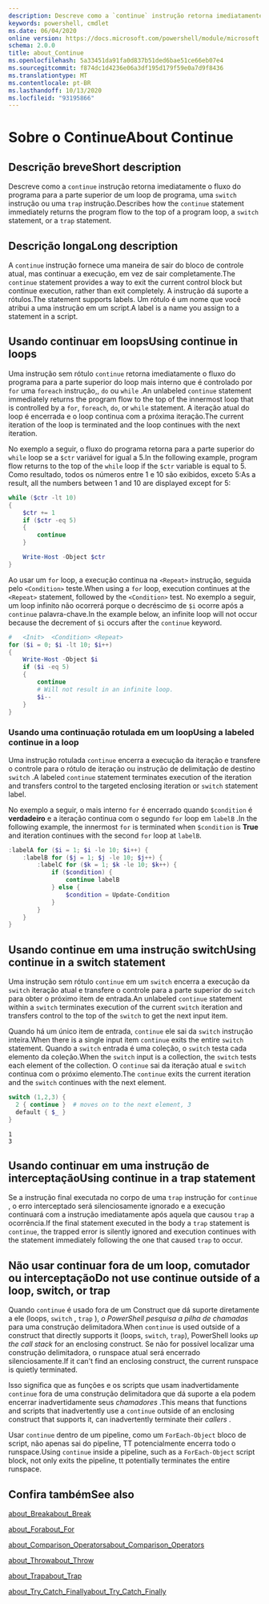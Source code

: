 ```yaml
---
description: Descreve como a `continue` instrução retorna imediatamente o fluxo do programa para a parte superior de um loop de programa, uma `switch` instrução ou uma `trap` instrução.
keywords: powershell, cmdlet
ms.date: 06/04/2020
online version: https://docs.microsoft.com/powershell/module/microsoft.powershell.core/about/about_continue?view=powershell-7.1&WT.mc_id=ps-gethelp
schema: 2.0.0
title: about_Continue
ms.openlocfilehash: 5a33451da91fa0d837b51ded6bae51ce66eb07e4
ms.sourcegitcommit: f874dc1d4236e06a3df195d179f59e0a7d9f8436
ms.translationtype: MT
ms.contentlocale: pt-BR
ms.lasthandoff: 10/13/2020
ms.locfileid: "93195866"
---
```

# <a name="about-continue"></a><span data-ttu-id="2302e-104">Sobre o Continue</span><span class="sxs-lookup"><span data-stu-id="2302e-104">About Continue</span></span>

## <a name="short-description"></a><span data-ttu-id="2302e-105">Descrição breve</span><span class="sxs-lookup"><span data-stu-id="2302e-105">Short description</span></span>

<span data-ttu-id="2302e-106">Descreve como a `continue` instrução retorna imediatamente o fluxo do programa para a parte superior de um loop de programa, uma `switch` instrução ou uma `trap` instrução.</span><span class="sxs-lookup"><span data-stu-id="2302e-106">Describes how the `continue` statement immediately returns the program flow to the top of a program loop, a `switch` statement, or a `trap` statement.</span></span>

## <a name="long-description"></a><span data-ttu-id="2302e-107">Descrição longa</span><span class="sxs-lookup"><span data-stu-id="2302e-107">Long description</span></span>

<span data-ttu-id="2302e-108">A `continue` instrução fornece uma maneira de sair do bloco de controle atual, mas continuar a execução, em vez de sair completamente.</span><span class="sxs-lookup"><span data-stu-id="2302e-108">The `continue` statement provides a way to exit the current control block but continue execution, rather than exit completely.</span></span> <span data-ttu-id="2302e-109">A instrução dá suporte a rótulos.</span><span class="sxs-lookup"><span data-stu-id="2302e-109">The statement supports labels.</span></span>
<span data-ttu-id="2302e-110">Um rótulo é um nome que você atribui a uma instrução em um script.</span><span class="sxs-lookup"><span data-stu-id="2302e-110">A label is a name you assign to a statement in a script.</span></span>

## <a name="using-continue-in-loops"></a><span data-ttu-id="2302e-111">Usando continuar em loops</span><span class="sxs-lookup"><span data-stu-id="2302e-111">Using continue in loops</span></span>

<span data-ttu-id="2302e-112">Uma instrução sem rótulo `continue` retorna imediatamente o fluxo do programa para a parte superior do loop mais interno que é controlado por `for` uma `foreach` instrução,, `do` ou `while` .</span><span class="sxs-lookup"><span data-stu-id="2302e-112">An unlabeled `continue` statement immediately returns the program flow to the top of the innermost loop that is controlled by a `for`, `foreach`, `do`, or `while` statement.</span></span> <span data-ttu-id="2302e-113">A iteração atual do loop é encerrada e o loop continua com a próxima iteração.</span><span class="sxs-lookup"><span data-stu-id="2302e-113">The current iteration of the loop is terminated and the loop continues with the next iteration.</span></span>

<span data-ttu-id="2302e-114">No exemplo a seguir, o fluxo do programa retorna para a parte superior do `while` loop se a `$ctr` variável for igual a 5.</span><span class="sxs-lookup"><span data-stu-id="2302e-114">In the following example, program flow returns to the top of the `while` loop if the `$ctr` variable is equal to 5.</span></span> <span data-ttu-id="2302e-115">Como resultado, todos os números entre 1 e 10 são exibidos, exceto 5:</span><span class="sxs-lookup"><span data-stu-id="2302e-115">As a result, all the numbers between 1 and 10 are displayed except for 5:</span></span>

```powershell
while ($ctr -lt 10)
{
    $ctr += 1
    if ($ctr -eq 5)
    {
        continue
    }

    Write-Host -Object $ctr
}
```

<span data-ttu-id="2302e-116">Ao usar um `for` loop, a execução continua na `<Repeat>` instrução, seguida pelo `<Condition>` teste.</span><span class="sxs-lookup"><span data-stu-id="2302e-116">When using a `for` loop, execution continues at the `<Repeat>` statement, followed by the `<Condition>` test.</span></span> <span data-ttu-id="2302e-117">No exemplo a seguir, um loop infinito não ocorrerá porque o decréscimo de `$i` ocorre após a `continue` palavra-chave.</span><span class="sxs-lookup"><span data-stu-id="2302e-117">In the example below, an infinite loop will not occur because the decrement of `$i` occurs after the `continue` keyword.</span></span>

```powershell
#   <Init>  <Condition> <Repeat>
for ($i = 0; $i -lt 10; $i++)
{
    Write-Host -Object $i
    if ($i -eq 5)
    {
        continue
        # Will not result in an infinite loop.
        $i--
    }
}
```

### <a name="using-a-labeled-continue-in-a-loop"></a><span data-ttu-id="2302e-118">Usando uma continuação rotulada em um loop</span><span class="sxs-lookup"><span data-stu-id="2302e-118">Using a labeled continue in a loop</span></span>

<span data-ttu-id="2302e-119">Uma instrução rotulada `continue` encerra a execução da iteração e transfere o controle para o rótulo de iteração ou instrução de delimitação de destino `switch` .</span><span class="sxs-lookup"><span data-stu-id="2302e-119">A labeled `continue` statement terminates execution of the iteration and transfers control to the targeted enclosing iteration or `switch` statement label.</span></span>

<span data-ttu-id="2302e-120">No exemplo a seguir, o mais interno `for` é encerrado quando `$condition` é **verdadeiro** e a iteração continua com o segundo `for` loop em `labelB` .</span><span class="sxs-lookup"><span data-stu-id="2302e-120">In the following example, the innermost `for` is terminated when `$condition` is **True** and iteration continues with the second `for` loop at `labelB`.</span></span>

```powershell
:labelA for ($i = 1; $i -le 10; $i++) {
    :labelB for ($j = 1; $j -le 10; $j++) {
        :labelC for ($k = 1; $k -le 10; $k++) {
            if ($condition) {
                continue labelB
            } else {
                $condition = Update-Condition
            }
        }
    }
}
```

## <a name="using-continue-in-a-switch-statement"></a><span data-ttu-id="2302e-121">Usando continue em uma instrução switch</span><span class="sxs-lookup"><span data-stu-id="2302e-121">Using continue in a switch statement</span></span>

<span data-ttu-id="2302e-122">Uma instrução sem rótulo `continue` em um `switch` encerra a execução da `switch` iteração atual e transfere o controle para a parte superior do `switch` para obter o próximo item de entrada.</span><span class="sxs-lookup"><span data-stu-id="2302e-122">An unlabeled `continue` statement within a `switch` terminates execution of the current `switch` iteration and transfers control to the top of the `switch` to get the next input item.</span></span>

<span data-ttu-id="2302e-123">Quando há um único item de entrada, `continue` ele sai da `switch` instrução inteira.</span><span class="sxs-lookup"><span data-stu-id="2302e-123">When there is a single input item `continue` exits the entire `switch` statement.</span></span>
<span data-ttu-id="2302e-124">Quando a `switch` entrada é uma coleção, o `switch` testa cada elemento da coleção.</span><span class="sxs-lookup"><span data-stu-id="2302e-124">When the `switch` input is a collection, the `switch` tests each element of the collection.</span></span> <span data-ttu-id="2302e-125">O `continue` sai da iteração atual e `switch` continua com o próximo elemento.</span><span class="sxs-lookup"><span data-stu-id="2302e-125">The `continue` exits the current iteration and the `switch` continues with the next element.</span></span>

```powershell
switch (1,2,3) {
  2 { continue }  # moves on to the next element, 3
  default { $_ }
}
```

```Output
1
3
```

## <a name="using-continue-in-a-trap-statement"></a><span data-ttu-id="2302e-126">Usando continuar em uma instrução de interceptação</span><span class="sxs-lookup"><span data-stu-id="2302e-126">Using continue in a trap statement</span></span>

<span data-ttu-id="2302e-127">Se a instrução final executada no corpo de uma `trap` instrução for `continue` , o erro interceptado será silenciosamente ignorado e a execução continuará com a instrução imediatamente após aquela que causou `trap` a ocorrência.</span><span class="sxs-lookup"><span data-stu-id="2302e-127">If the final statement executed in the body a `trap` statement is `continue`, the trapped error is silently ignored and execution continues with the statement immediately following the one that caused `trap` to occur.</span></span>

## <a name="do-not-use-continue-outside-of-a-loop-switch-or-trap"></a><span data-ttu-id="2302e-128">Não usar continuar fora de um loop, comutador ou interceptação</span><span class="sxs-lookup"><span data-stu-id="2302e-128">Do not use continue outside of a loop, switch, or trap</span></span>

<span data-ttu-id="2302e-129">Quando `continue` é usado fora de um Construct que dá suporte diretamente a ele (loops, `switch` , `trap` ), _o PowerShell pesquisa a pilha de chamadas_ para uma construção delimitadora.</span><span class="sxs-lookup"><span data-stu-id="2302e-129">When `continue` is used outside of a construct that directly supports it (loops, `switch`, `trap`), PowerShell looks _up the call stack_ for an enclosing construct.</span></span> <span data-ttu-id="2302e-130">Se não for possível localizar uma construção delimitadora, o runspace atual será encerrado silenciosamente.</span><span class="sxs-lookup"><span data-stu-id="2302e-130">If it can't find an enclosing construct, the current runspace is quietly terminated.</span></span>

<span data-ttu-id="2302e-131">Isso significa que as funções e os scripts que usam inadvertidamente `continue` fora de uma construção delimitadora que dá suporte a ela podem encerrar inadvertidamente seus _chamadores_ .</span><span class="sxs-lookup"><span data-stu-id="2302e-131">This means that functions and scripts that inadvertently use a `continue` outside of an enclosing construct that supports it, can inadvertently terminate their _callers_ .</span></span>

<span data-ttu-id="2302e-132">Usar `continue` dentro de um pipeline, como um `ForEach-Object` bloco de script, não apenas sai do pipeline, TT potencialmente encerra todo o runspace.</span><span class="sxs-lookup"><span data-stu-id="2302e-132">Using `continue` inside a pipeline, such as a `ForEach-Object` script block, not only exits the pipeline, tt potentially terminates the entire runspace.</span></span>

## <a name="see-also"></a><span data-ttu-id="2302e-133">Confira também</span><span class="sxs-lookup"><span data-stu-id="2302e-133">See also</span></span>

[<span data-ttu-id="2302e-134">about_Break</span><span class="sxs-lookup"><span data-stu-id="2302e-134">about_Break</span></span>](about_Break.md)

[<span data-ttu-id="2302e-135">about_For</span><span class="sxs-lookup"><span data-stu-id="2302e-135">about_For</span></span>](about_For.md)

[<span data-ttu-id="2302e-136">about_Comparison_Operators</span><span class="sxs-lookup"><span data-stu-id="2302e-136">about_Comparison_Operators</span></span>](about_Comparison_Operators.md)

[<span data-ttu-id="2302e-137">about_Throw</span><span class="sxs-lookup"><span data-stu-id="2302e-137">about_Throw</span></span>](about_Throw.md)

[<span data-ttu-id="2302e-138">about_Trap</span><span class="sxs-lookup"><span data-stu-id="2302e-138">about_Trap</span></span>](about_Trap.md)

[<span data-ttu-id="2302e-139">about_Try_Catch_Finally</span><span class="sxs-lookup"><span data-stu-id="2302e-139">about_Try_Catch_Finally</span></span>](about_Try_Catch_Finally.md)
